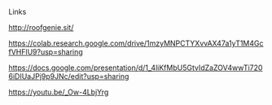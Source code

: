 Links 

http://roofgenie.sit/

https://colab.research.google.com/drive/1mzyMNPCTYXvvAX47a1yT1M4GcfVHFlU9?usp=sharing

https://docs.google.com/presentation/d/1_4liKfMbU5GtvIdZaZOV4wwTi7206iDIUaJPj9p9JNc/edit?usp=sharing

https://youtu.be/_Ow-4LbjYrg
